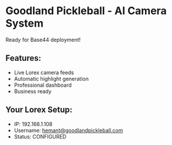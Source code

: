 # Goodland Pickleball - AI Camera System

Ready for Base44 deployment!

## Features:
- Live Lorex camera feeds
- Automatic highlight generation  
- Professional dashboard
- Business ready

## Your Lorex Setup:
- IP: 192.168.1.108
- Username: hemant@goodlandpickleball.com
- Status: CONFIGURED